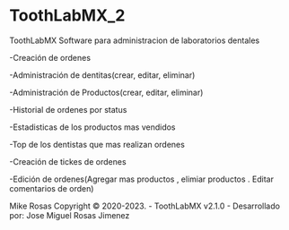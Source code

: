 # ToothLabMX_2
ToothLabMX Software para administracion de laboratorios dentales

-Creación de ordenes

-Administración de dentitas(crear, editar, eliminar)

-Administración de Productos(crear, editar, eliminar)

-Historial de ordenes por status

-Estadisticas de los productos mas vendidos

-Top de los dentistas que mas realizan ordenes

-Creación de tickes de ordenes 

-Edición de ordenes(Agregar mas productos , elimiar productos . Editar comentarios de orden)

Mike Rosas Copyright &copy; 2020-2023. - ToothLabMX v2.1.0  - Desarrollado por: Jose Miguel Rosas Jimenez

